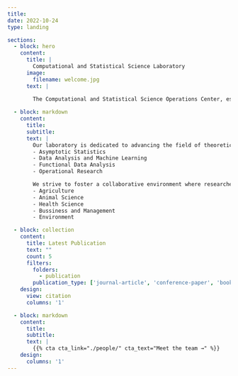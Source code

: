 ```yaml
---
title:
date: 2022-10-24
type: landing

sections:
  - block: hero
    content:
      title: |
        Computational and Statistical Science Laboratory
      image:
        filename: welcome.jpg
      text: |

        The Computational and Statistical Science Operations Center, established in 2024, is a research group focused on research, teaching, and practical applications in computational           statistical science. The center is currently located at the Faculty of Science and Technology, Rajamangala University of Technology Suvarnabhumi, Ayutthaya-Hantra Campus
   
  - block: markdown
    content:
      title:
      subtitle:
      text: |
        Our laboratory is dedicated to advancing the field of theoretical and applied statistics through cutting-edge research and practical applications. We focus on:
        - Asymptotic Statistics
        - Data Analysis and Machine Learning
        - Functional Data Analysis
        - Operational Research

        We strive to foster a collaborative environment where researchers and students can innovate and excel in their respective areas of expertise, including:
        - Agriculture
        - Animal Science
        - Health Science
        - Bussiness and Management
        - Environment

  - block: collection
    content:
      title: Latest Publication
      text: ""
      count: 5
      filters:
        folders:
          - publication
        publication_type: ['journal-article', 'conference-paper', 'book-chapter', 'report', 'other', 'article']
    design:
      view: citation
      columns: '1'

  - block: markdown
    content:
      title:
      subtitle:
      text: |
        {{% cta cta_link="./people/" cta_text="Meet the team →" %}}
    design:
      columns: '1'
---
```

